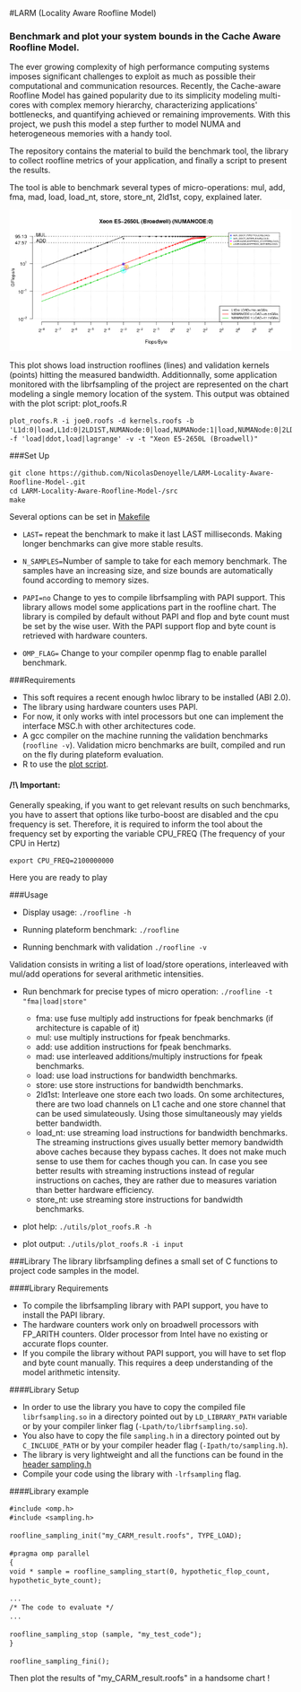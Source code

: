 #LARM (Locality Aware Roofline Model)
### Benchmark and plot your system bounds in the Cache Aware Roofline Model.
  The ever growing complexity of high performance computing systems imposes significant challenges to exploit as much as
  possible their computational and communication resources.
  Recently, the Cache-aware Roofline Model has gained popularity due to its simplicity modeling multi-cores with complex memory
  hierarchy, characterizing applications' bottlenecks, and quantifying achieved or remaining improvements.
  With this project, we push this model a step further to model NUMA and heterogeneous memories with a handy tool.

  The repository contains the material to build the benchmark tool, the library to collect roofline metrics of your application, and finally a script to present the results.

  The tool is able to benchmark several types of micro-operations: mul, add, fma, mad, load, load_nt, store, store_nt, 2ld1st, copy, explained later.

![](pictures/roofline_chart.png?raw=true)

This plot shows load instruction rooflines (lines) and validation kernels (points) hitting the measured bandwidth.
Additionnally, some application monitored with the librfsampling of the project are represented on the chart modeling a single memory location of the system.
This output was obtained with the plot script: plot_roofs.R

```
plot_roofs.R -i joe0.roofs -d kernels.roofs -b 'L1d:0|load,L1d:0|2LD1ST,NUMANode:0|load,NUMANode:1|load,NUMANode:0|2LD1ST,NUMANode:1|2LD1ST' -f 'load|ddot,load|lagrange' -v -t "Xeon E5-2650L (Broadwell)"
```

###Set Up
```
git clone https://github.com/NicolasDenoyelle/LARM-Locality-Aware-Roofline-Model-.git
cd LARM-Locality-Aware-Roofline-Model-/src
make
```

Several options can be set in [Makefile](./src/Makefile)
* `LAST=` repeat the benchmark to make it last LAST milliseconds. Making longer benchmarks can give more stable results.

* `N_SAMPLES=`Number of sample to take for each memory benchmark. The samples have an increasing size, and size bounds are automatically found according to memory sizes.

* `PAPI=no` Change to yes to compile librfsampling with PAPI support.
This library allows model some applications part in the roofline chart.
The library is compiled by default without PAPI and flop and byte count must be set by the wise user.
With the PAPI support flop and byte count is retrieved with hardware counters.

* `OMP_FLAG=` Change to your compiler openmp flag to enable parallel benchmark.


###Requirements

* This soft requires a recent enough hwloc library to be installed (ABI 2.0).
* The library using hardware counters uses PAPI.
* For now, it only works with intel processors but one can implement the interface MSC.h with other architectures code.
* A gcc compiler on the machine running the validation benchmarks (`roofline -v`). Validation micro benchmarks are built, compiled and run on the fly during plateform evaluation. 
* R to use the [plot script](LARM-Locality-Aware-Roofline-Model-/blob/master/utils/plot_roofs.bash).

#### /!\ Important: 
Generally speaking, if you want to get relevant results on such benchmarks, you have to assert that options like turbo-boost are disabled and
the cpu frequency is set.
Therefore, it is required to inform the tool about the frequency set by exporting the variable CPU_FREQ (The frequency of your CPU in Hertz)
```
export CPU_FREQ=2100000000
```
Here you are ready to play

###Usage

* Display usage: `./roofline -h`

* Running plateform benchmark: `./roofline`

* Running benchmark with validation `./roofline -v`

Validation consists in writing a list of load/store operations, interleaved with mul/add operations for several arithmetic intensities.

* Run benchmark for precise types of micro operation: `./roofline -t "fma|load|store"`
  * fma: use fuse multiply add instructions for fpeak benchmarks (if architecture is capable of it)
  * mul: use multiply instructions for fpeak benchmarks.
  * add: use addition instructions for fpeak benchmarks.
  * mad: use interleaved additions/multiply instructions for fpeak benchmarks.
  * load: use load instructions for bandwidth benchmarks.
  * store: use store instructions for bandwidth benchmarks.
  * 2ld1st: Interleave one store each two loads.
  On some architectures, there are two load channels on L1 cache and one store channel that can be used simulateously.
  Using those simultaneously may yields better bandwidth.
  * load_nt: use streaming load instructions for bandwidth benchmarks.
  The streaming instructions gives usually better memory bandwidth above caches because they bypass caches.
  It does not make much sense to use them for caches though you can.
  In case you see better results with streaming instructions instead of regular instructions on caches, they are rather due to measures variation than better hardware efficiency.
  * store_nt: use streaming store instructions for bandwidth benchmarks.
  
* plot help: `./utils/plot_roofs.R -h`

* plot output: `./utils/plot_roofs.R -i input`

###Library
The library librfsampling defines a small set of C functions to project code samples in the model. 

####Library Requirements
* To compile the librfsampling library with PAPI support, you have to install the PAPI library.
* The hardware counters work only on broadwell processors with FP_ARITH counters. Older processor from Intel have no existing or accurate flops counter.
* If you compile the library without PAPI support, you will have to set flop and byte count manually. This requires a deep understanding of the model arithmetic intensity.

####Library Setup
* In order to use the library you have to copy the compiled file `librfsampling.so` in a directory pointed out by `LD_LIBRARY_PATH` variable or by your compiler linker flag (`-Lpath/to/librfsampling.so`). 
* You also have to copy the file `sampling.h` in a directory pointed out by `C_INCLUDE_PATH` or by your compiler header flag (`-Ipath/to/sampling.h`).
* The library is very lightweight and all the functions can be found in the [header sampling.h](LARM-Locality-Aware-Roofline-Model-/blob/master/src/sampling.h)
* Compile your code using the library with `-lrfsampling` flag.

####Library example
```
#include <omp.h>
#include <sampling.h>

roofline_sampling_init("my_CARM_result.roofs", TYPE_LOAD);

#pragma omp parallel
{
void * sample = roofline_sampling_start(0, hypothetic_flop_count, hypothetic_byte_count);

...
/* The code to evaluate */
...

roofline_sampling_stop (sample, "my_test_code");
}

roofline_sampling_fini();
```

Then plot the results of "my_CARM_result.roofs" in a handsome chart !

